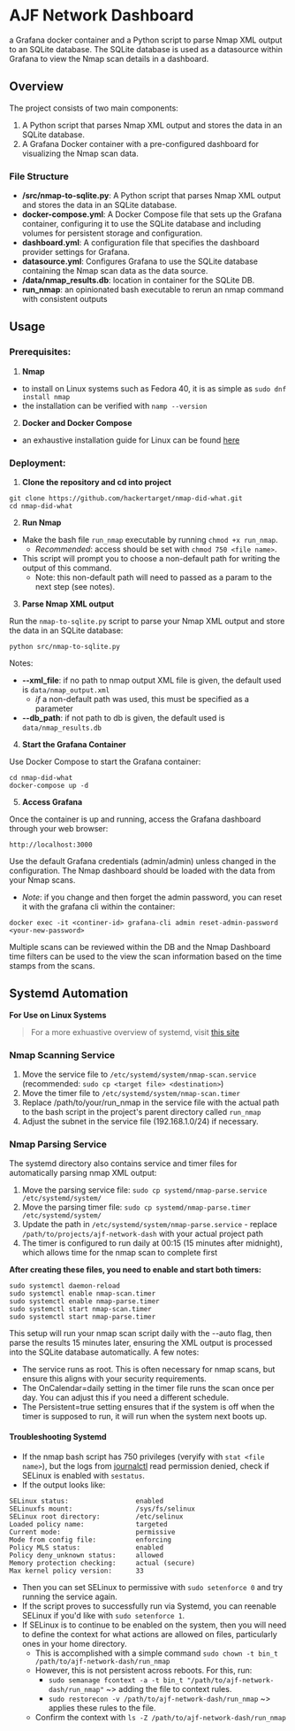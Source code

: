 # AJF Network Dashboard

a Grafana docker container and a Python script to parse Nmap XML output to an SQLite database. The SQLite database is used as a datasource within Grafana to view the Nmap scan details in a dashboard.


## Overview

The project consists of two main components:

1. A Python script that parses Nmap XML output and stores the data in an SQLite database.
2. A Grafana Docker container with a pre-configured dashboard for visualizing the Nmap scan data.

### File Structure

- **/src/nmap-to-sqlite.py**: A Python script that parses Nmap XML output and stores the data in an SQLite database.
- **docker-compose.yml**: A Docker Compose file that sets up the Grafana container, configuring it to use the SQLite database and including volumes for persistent storage and configuration.
- **dashboard.yml**: A configuration file that specifies the dashboard provider settings for Grafana.
- **datasource.yml**: Configures Grafana to use the SQLite database containing the Nmap scan data as the data source.
- **/data/nmap_results.db**: location in container for the SQLite DB.
- **run_nmap**: an opinionated bash executable to rerun an nmap command with consistent outputs


## Usage

### Prerequisites:

1. **Nmap**
  - to install on Linux systems such as Fedora 40, it is as simple as `sudo dnf install nmap`
  - the installation can be verified with `namp --version`
2. **Docker and Docker Compose**
  - an exhaustive installation guide for Linux can be found [here](https://docs.docker.com/engine/install/fedora/)


### Deployment:

1. **Clone the repository and cd into project**

```
git clone https://github.com/hackertarget/nmap-did-what.git
cd nmap-did-what
```

2. **Run Nmap**
- Make the bash file `run_nmap` executable by running `chmod +x run_nmap`.
  - _Recommended_: access should be set with `chmod 750 <file name>`.
- This script will prompt you to choose a non-default path for writing the output of this command.
  - Note: this non-default path will need to passed as a param to the next step (see notes).

3. **Parse Nmap XML output**

Run the `nmap-to-sqlite.py` script to parse your Nmap XML output and store the data in an SQLite database:

```
python src/nmap-to-sqlite.py
```
Notes:
- **--xml_file**: if no path to nmap output XML file is given, the default used is `data/nmap_output.xml`
  - _if_ a non-default path was used, this must be specified as a parameter
- **--db_path**: if not path to db is given, the default used is `data/nmap_results.db`

4. **Start the Grafana Container**

Use Docker Compose to start the Grafana container:

```
cd nmap-did-what
docker-compose up -d
```

5. **Access Grafana**

Once the container is up and running, access the Grafana dashboard through your web browser:

```
http://localhost:3000
```

Use the default Grafana credentials (admin/admin) unless changed in the configuration. The Nmap dashboard should be loaded with the data from your Nmap scans.
- *Note*: if you change and then forget the admin password, you can reset it with the grafana cli within the container:
```
docker exec -it <continer-id> grafana-cli admin reset-admin-password <your-new-password>
```

Multiple scans can be reviewed within the DB and the Nmap Dashboard time filters can be used to the view the scan information based on the time stamps from the scans.

## Systemd Automation
**For Use on Linux Systems**
> For a more exhuastive overview of systemd, visit [this site](https://systemd.io/)

### Nmap Scanning Service
1. Move the service file to `/etc/systemd/system/nmap-scan.service` (recommended: `sudo cp <target file> <destination>`)
2. Move the timer file to `/etc/systemd/system/nmap-scan.timer`
3. Replace /path/to/your/run_nmap in the service file with the actual path to the bash script in the project's parent directory called `run_nmap`
4. Adjust the subnet in the service file (192.168.1.0/24) if necessary.

### Nmap Parsing Service
The systemd directory also contains service and timer files for automatically parsing nmap XML output:

1. Move the parsing service file: `sudo cp systemd/nmap-parse.service /etc/systemd/system/`
2. Move the parsing timer file: `sudo cp systemd/nmap-parse.timer /etc/systemd/system/`
3. Update the path in `/etc/systemd/system/nmap-parse.service` - replace `/path/to/projects/ajf-network-dash` with your actual project path
4. The timer is configured to run daily at 00:15 (15 minutes after midnight), which allows time for the nmap scan to complete first

**After creating these files, you need to enable and start both timers:**
```
sudo systemctl daemon-reload
sudo systemctl enable nmap-scan.timer
sudo systemctl enable nmap-parse.timer
sudo systemctl start nmap-scan.timer
sudo systemctl start nmap-parse.timer
```

This setup will run your nmap scan script daily with the --auto flag, then parse the results 15 minutes later, ensuring the XML output is processed into the SQLite database automatically.
A few notes:

- The service runs as root. This is often necessary for nmap scans, but ensure this aligns with your security requirements.
- The OnCalendar=daily setting in the timer file runs the scan once per day. You can adjust this if you need a different schedule.
- The Persistent=true setting ensures that if the system is off when the timer is supposed to run, it will run when the system next boots up.

#### Troubleshooting Systemd
- If the nmap bash script has 750 privileges (veryify with `stat <file name>`), but the logs from [journalctl](https://man7.org/linux/man-pages/man1/journalctl.1.html) read permission denied, check if SELinux is enabled with `sestatus`.
- If the output looks like:
```
SELinux status:                 enabled
SELinuxfs mount:                /sys/fs/selinux
SELinux root directory:         /etc/selinux
Loaded policy name:             targeted
Current mode:                   permissive
Mode from config file:          enforcing
Policy MLS status:              enabled
Policy deny_unknown status:     allowed
Memory protection checking:     actual (secure)
Max kernel policy version:      33
```
- Then you can set SELinux to permissive with `sudo setenforce 0` and try running the service again.
- If the script proves to successfully run via Systemd, you can reenable SELinux if you'd like with `sudo setenforce 1`.
- If SELinux is to continue to be enabled on the system, then you will need to define the context for what actions are allowed on files, particularly ones in your home directory.
  - This is accomplished with a simple command `sudo chown -t bin_t /path/to/ajf-network-dash/run_nmap`
  - However, this is not persistent across reboots. For this, run:
    - `sudo semanage fcontext -a -t bin_t "/path/to/ajf-network-dash/run_nmap"` ~> adding the file to context rules.
    - `sudo restorecon -v /path/to/ajf-network-dash/run_nmap` ~> applies these rules to the file.
  - Confirm the context with `ls -Z /path/to/ajf-network-dash/run_nmap`
